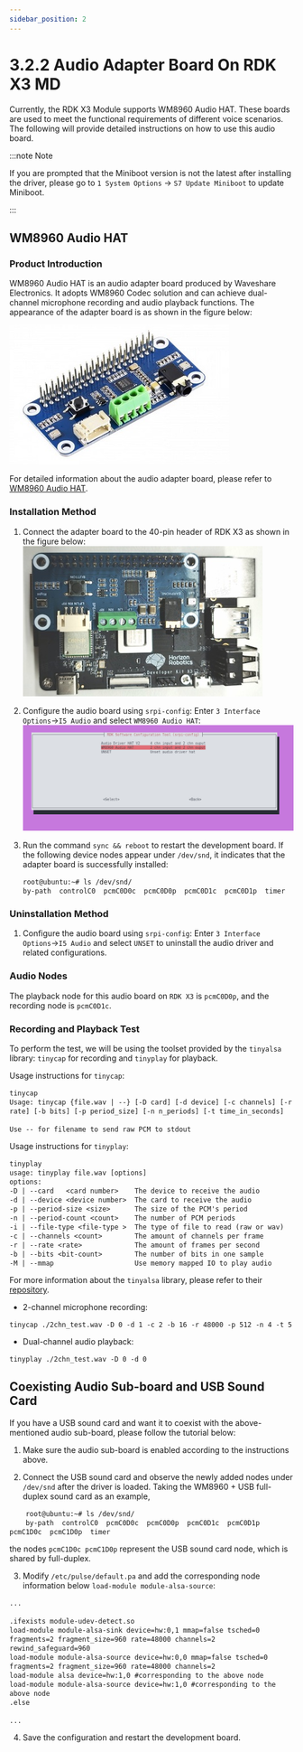 ```yaml
---
sidebar_position: 2
---
```

# 3.2.2 Audio Adapter Board On RDK X3 MD

Currently, the RDK X3 Module supports  WM8960 Audio HAT. These boards are used to meet the functional requirements of different voice scenarios. The following will provide detailed instructions on how to use this audio board.

:::note Note

If you are prompted that the Miniboot version is not the latest after installing the driver, please go to `1 System Options` -> `S7 Update Miniboot` to update Miniboot.

:::



## WM8960 Audio HAT

### Product Introduction

WM8960 Audio HAT is an audio adapter board produced by Waveshare Electronics. It adopts WM8960 Codec solution and can achieve dual-channel microphone recording and audio playback functions. The appearance of the adapter board is as shown in the figure below:

![image-audio-wm8960](./image/image-audio-wm8960.jpg)

For detailed information about the audio adapter board, please refer to [WM8960 Audio HAT](https://www.waveshare.net/wiki/WM8960_Audio_HAT).

### Installation Method

1. Connect the adapter board to the 40-pin header of RDK X3 as shown in the figure below:
![image-wm8960-audio-hat-setup](./image/image-wm8960-audio-hat-setup.jpg)

2. Configure the audio board using `srpi-config`:
Enter `3 Interface Options`->`I5 Audio` and select `WM8960 Audio HAT`:
![image-audio-driver-hat-config00](./image/image-audio-driver-hat-config01.png)

3. Run the command `sync && reboot` to restart the development board. If the following device nodes appear under `/dev/snd`, it indicates that the adapter board is successfully installed:
    ```shell
    root@ubuntu:~# ls /dev/snd/
    by-path  controlC0  pcmC0D0c  pcmC0D0p  pcmC0D1c  pcmC0D1p  timer
    ```

### Uninstallation Method
1. Configure the audio board using `srpi-config`:
Enter `3 Interface Options`->`I5 Audio` and select `UNSET` to uninstall the audio driver and related configurations.

### Audio Nodes
The playback node for this audio board on `RDK X3` is `pcmC0D0p`, and the recording node is `pcmC0D1c`.

### Recording and Playback Test

To perform the test, we will be using the toolset provided by the `tinyalsa` library: `tinycap` for recording and `tinyplay` for playback.

Usage instructions for `tinycap`:
```shell
tinycap
Usage: tinycap {file.wav | --} [-D card] [-d device] [-c channels] [-r rate] [-b bits] [-p period_size] [-n n_periods] [-t time_in_seconds]

Use -- for filename to send raw PCM to stdout
```
Usage instructions for `tinyplay`:
```shell
tinyplay
usage: tinyplay file.wav [options]
options:
-D | --card   <card number>    The device to receive the audio
-d | --device <device number>  The card to receive the audio
-p | --period-size <size>      The size of the PCM's period
-n | --period-count <count>    The number of PCM periods
-i | --file-type <file-type >  The type of file to read (raw or wav)
-c | --channels <count>        The amount of channels per frame
-r | --rate <rate>             The amount of frames per second
-b | --bits <bit-count>        The number of bits in one sample
-M | --mmap                    Use memory mapped IO to play audio
```
For more information about the `tinyalsa` library, please refer to their [repository](https://github.com/tinyalsa/tinyalsa).


- 2-channel microphone recording:

```
tinycap ./2chn_test.wav -D 0 -d 1 -c 2 -b 16 -r 48000 -p 512 -n 4 -t 5
```

- Dual-channel audio playback:

```
tinyplay ./2chn_test.wav -D 0 -d 0
```

## Coexisting Audio Sub-board and USB Sound Card

If you have a USB sound card and want it to coexist with the above-mentioned audio sub-board, please follow the tutorial below:

1. Make sure the audio sub-board is enabled according to the instructions above.

2. Connect the USB sound card and observe the newly added nodes under `/dev/snd` after the driver is loaded. Taking the WM8960 + USB full-duplex sound card as an example,

```
    root@ubuntu:~# ls /dev/snd/
    by-path  controlC0  pcmC0D0c  pcmC0D0p  pcmC0D1c  pcmC0D1p  pcmC1D0c  pcmC1D0p  timer
```

the nodes `pcmC1D0c pcmC1D0p` represent the USB sound card node, which is shared by full-duplex.

3. Modify `/etc/pulse/default.pa` and add the corresponding node information below `load-module module-alsa-source`:
```apacheconf
...

.ifexists module-udev-detect.so
load-module module-alsa-sink device=hw:0,1 mmap=false tsched=0 fragments=2 fragment_size=960 rate=48000 channels=2 rewind_safeguard=960
load-module module-alsa-source device=hw:0,0 mmap=false tsched=0 fragments=2 fragment_size=960 rate=48000 channels=2
load-module alsa device=hw:1,0 #corresponding to the above node
load-module module-alsa-source device=hw:1,0 #corresponding to the above node
.else

...
```

4. Save the configuration and restart the development board.